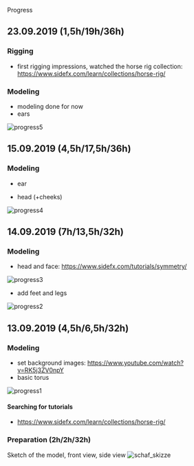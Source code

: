 Progress

## 23.09.2019 (1,5h/19h/36h)

### Rigging
- first rigging impressions, watched the horse rig collection: https://www.sidefx.com/learn/collections/horse-rig/

### Modeling
- modeling done for now
- ears 

![progress5](https://user-images.githubusercontent.com/22836416/65441336-869dec00-de2a-11e9-87d2-5b0b9b407038.png)


## 15.09.2019 (4,5h/17,5h/36h)
### Modeling
- ear

- head (+cheeks)

![progress4](https://user-images.githubusercontent.com/22836416/64918870-5f00b100-d7a4-11e9-8676-c7710819473e.png)


## 14.09.2019 (7h/13,5h/32h)
### Modeling
- head and face: https://www.sidefx.com/tutorials/symmetry/

![progress3](https://user-images.githubusercontent.com/22836416/64917696-27d5d400-d793-11e9-91bb-3e6ac35faee2.png)


- add feet and legs

![progress2](https://user-images.githubusercontent.com/22836416/64906563-7c704500-d6e8-11e9-89dc-8951956bb8d6.png)


## 13.09.2019 (4,5h/6,5h/32h)
### Modeling
- set background images: https://www.youtube.com/watch?v=RK5j3ZV0npY
- basic torus

![progress1](https://user-images.githubusercontent.com/22836416/64878199-446af280-d653-11e9-8a9b-6fef7b26c12d.png)

#### Searching for tutorials
- https://www.sidefx.com/learn/collections/horse-rig/

### Preparation (2h/2h/32h)
Sketch of the model, front view, side view 
![schaf_skizze](https://user-images.githubusercontent.com/22836416/64861565-90587000-d630-11e9-8cdf-17882ac69faf.png)
